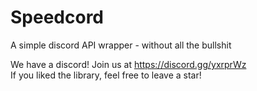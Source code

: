 # Speedcord
A simple discord API wrapper - without all the bullshit

We have a discord! Join us at https://discord.gg/yxrprWz  
If you liked the library, feel free to leave a star!  
